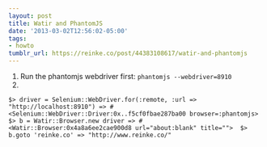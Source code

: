 ```yaml
---
layout: post
title: Watir and PhantomJS
date: '2013-03-02T12:56:02-05:00'
tags:
- howto
tumblr_url: https://reinke.co/post/44383108617/watir-and-phantomjs
---
```

1. Run the phantomjs webdriver first:&nbsp;`phantomjs --webdriver=8910`
2. 

    $> driver = Selenium::WebDriver.for(:remote, :url => "http://localhost:8910") => #<Selenium::WebDriver::Driver:0x..f5cf0fbae287ba00 browser=:phantomjs>  $> b = Watir::Browser.new driver => #<Watir::Browser:0x4a8a6ee2cae900d8 url="about:blank" title="">  $> b.goto 'reinke.co' => "http://www.reinke.co/" 

